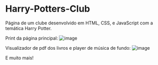 # Harry-Potters-Club
Página de um clube desenvolvido em HTML, CSS, e JavaScript com a temática Harry Potter.

Print da página principal:
![image](https://user-images.githubusercontent.com/80285174/138493796-f0063d98-cff8-4ea1-a2eb-c50fcaf2cf96.png)

Visualizador de pdf dos livros e player de música de fundo:
![image](https://user-images.githubusercontent.com/80285174/138494028-ca63e3b1-e466-40db-b877-6b7780bf53c2.png)

E muito mais!
